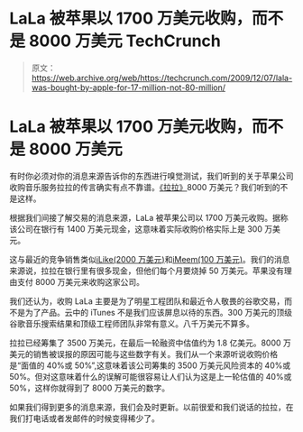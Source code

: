 # LaLa 被苹果以 1700 万美元收购，而不是 8000 万美元 TechCrunch

> 原文：<https://web.archive.org/web/https://techcrunch.com/2009/12/07/lala-was-bought-by-apple-for-17-million-not-80-million/>

# LaLa 被苹果以 1700 万美元收购，而不是 8000 万美元

有时你必须对你的消息来源告诉你的东西进行嗅觉测试，我们听到的关于苹果公司收购音乐服务拉拉的传言确实有点不靠谱。[《拉拉》](https://web.archive.org/web/20221207173430/http://mediamemo.allthingsd.com/20091207/lalas-fire-sale-that-wasnt-what-apple-really-paid/)8000 万美元？我们听到的不是这样。

根据我们间接了解交易的消息来源，LaLa 被苹果公司以 1700 万美元收购。据称该公司在银行有 1400 万美元现金，这意味着实际收购价格实际上是 300 万美元。

这与最近的竞争销售类似[iLike(2000 万美元)](https://web.archive.org/web/20221207173430/http://www.beta.techcrunch.com/2009/08/19/myspace-confirms-ilike-acquisition-conference-call-livenotes/)和[iMeem(100 万美元)](https://web.archive.org/web/20221207173430/http://www.beta.techcrunch.com/2009/11/18/myspace-signs-agreement-to-acquire-imeem/)。我们的消息来源说，拉拉在银行里有很多现金，但他们每个月要烧掉 50 万美元。苹果没有理由支付 8000 万美元来收购这家公司。

我们还认为，收购 LaLa 主要是为了明星工程团队和最近令人敬畏的谷歌交易，而不是为了产品。云中的 iTunes 不是我们应该屏息以待的东西。300 万美元的顶级谷歌音乐搜索结果和顶级工程师团队非常有意义。八千万美元不算多。

拉拉已经筹集了 3500 万美元，在最后一轮融资中估值约为 1.8 亿美元。8000 万美元的销售被误报的原因可能与这些数字有关。我们从一个来源听说收购价格是“面值的 40%或 50%”,这意味着该公司筹集的 3500 万美元风险资本的 40%或 50%。但对这意味着什么的误解可能很容易让人们认为这是上一轮估值的 40%或 50%，这样你就得到了 8000 万美元的数字。

如果我们得到更多的消息来源，我们会及时更新。以前很爱和我们说话的拉拉，在我们打电话或者发邮件的时候变得稀少了。